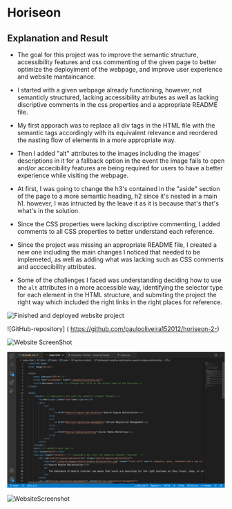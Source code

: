 # Horiseon 

## Explanation and Result

* The goal for this project was to improve the semantic structure, accessibility features and css commenting of the given page to better optimize the deployiment of the webpage, and improve user experience and website mantaincance.

* I started with a given webpage already functioning, however, not semanticly structured, lacking accessibility atributes as well as lacking discriptive comments in the css properties and a appropriate README file.

* My first apporach was to replace all div tags in the HTML file with the semantic tags accordingly with its equivalent relevance and reordered the nasting flow of elements in a more appropriate way. 

* Then I added "alt" attributes to the images including the images' descriptions in it for a fallback option in the event the image fails to open and/or accecibility features are being required for users to have a better experience while visiting the webpage.

* At first, I was going to change the h3's contained in the "aside" section of the page to a more semantic heading, h2 since it's nested in a main h1. however, I was intructed by the leave it as it is because that's that's what's in the solution.

* Since the CSS properties were lacking discriptive commenting, I added comments to all CSS properties to better understand each reference. 

* Since the project was missing an appropriate README file, I created a new one including the main changes I noticed that needed to be implemeted, as well as adding what was lacking such as CSS comments and acccecibility attributes.

* Some of the challenges I faced was understanding deciding how to use the `alt` attributes in a more accessible way, identifying the selector type for each element in the HTML structure, and submiting the project the right way which included the right links in the right places for reference.

![Finished and deployed website project](https://paulooliveira152012.github.io/horiseon-2-/)

![GitHub-repository] ( https://github.com/paulooliveira152012/horiseon-2-)

![Website ScreenShot](assets/images/ScreenShots/Screen%20Shot%202022-03-10%20at%203.40.46%20PM.png)

![HTML ScreenShot](assets/images/ScreenShots/Screen%20Shot%20html.png)

![WebsiteScreenshot](assets/images/ScreenShots/Screen%20Shot%202022-03-10%20at%203.40.46%20PM.png)

